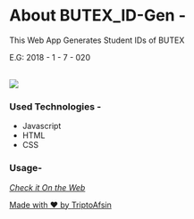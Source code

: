 # About BUTEX_ID-Gen - 

This Web App Generates Student IDs of BUTEX

E.G: 2018 - 1 - 7 - 020

<br>

<img src="https://i.imgur.com/mY0q9g4.png">

<br>
<h3>Used Technologies - </h3>
<ul>
<li>Javascript</li>
<li>HTML</li>
<li>CSS</li>
</ul>

<h3>Usage-</h3>
<i><a href=" https://triptoafsin.github.io/BUTEX_ID-Gen/">Check it On the Web</i>

<p>Made with ❤ by <a href="https://www.facebook.com/Tripto.Afsin">TriptoAfsin</a></p>




